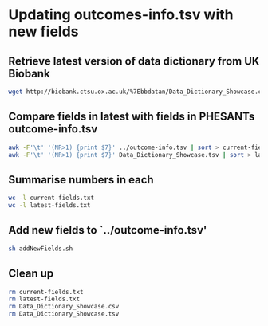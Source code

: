 
# Updating outcomes-info.tsv with new fields


## Retrieve latest version of data dictionary from UK Biobank

```bash
wget http://biobank.ctsu.ox.ac.uk/%7Ebbdatan/Data_Dictionary_Showcase.csv
```


## Compare fields in latest with fields in PHESANTs outcome-info.tsv

```bash
awk -F'\t' '(NR>1) {print $7}' ../outcome-info.tsv | sort > current-fields.txt
awk -F'\t' '(NR>1) {print $7}' Data_Dictionary_Showcase.tsv | sort > latest-fields.txt
```


## Summarise numbers in each

```bash
wc -l current-fields.txt
wc -l latest-fields.txt 
```


## Add new fields to `../outcome-info.tsv'

```bash
sh addNewFields.sh
```

## Clean up

```bash
rm current-fields.txt
rm latest-fields.txt
rm Data_Dictionary_Showcase.csv
rm Data_Dictionary_Showcase.tsv
```






